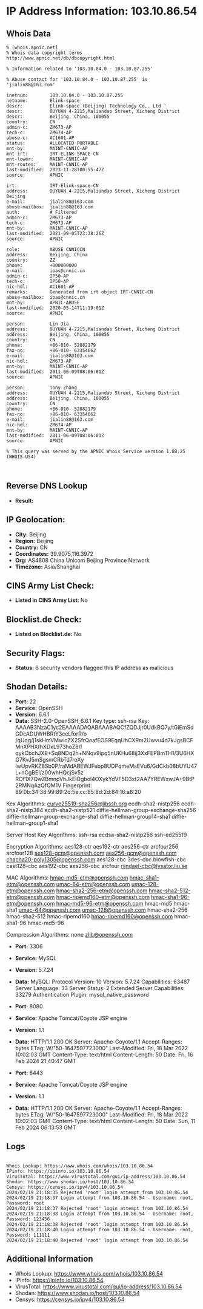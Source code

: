 # IP Address Information: 103.10.86.54

## Whois Data
```
% [whois.apnic.net]
% Whois data copyright terms    http://www.apnic.net/db/dbcopyright.html

% Information related to '103.10.84.0 - 103.10.87.255'

% Abuse contact for '103.10.84.0 - 103.10.87.255' is 'jialin88@163.com'

inetnum:        103.10.84.0 - 103.10.87.255
netname:        Elink-space
descr:          Elink-space (Beijing) Technology Co,. Ltd '
descr:          OUYUAN 4-2215,Maliandao Street, Xicheng District
descr:          Beijing, China, 100055
country:        CN
admin-c:        ZM673-AP
tech-c:         ZM674-AP
abuse-c:        AC1601-AP
status:         ALLOCATED PORTABLE
mnt-by:         MAINT-CNNIC-AP
mnt-irt:        IRT-ELINK-SPACE-CN
mnt-lower:      MAINT-CNNIC-AP
mnt-routes:     MAINT-CNNIC-AP
last-modified:  2023-11-28T00:55:47Z
source:         APNIC

irt:            IRT-Elink-space-CN
address:        OUYUAN 4-2215,Maliandao Street, Xicheng District Beijing
e-mail:         jialin88@163.com
abuse-mailbox:  jialin88@163.com
auth:           # Filtered
admin-c:        ZM673-AP
tech-c:         ZM673-AP
mnt-by:         MAINT-CNNIC-AP
last-modified:  2021-09-05T23:38:26Z
source:         APNIC

role:           ABUSE CNNICCN
address:        Beijing, China
country:        ZZ
phone:          +000000000
e-mail:         ipas@cnnic.cn
admin-c:        IP50-AP
tech-c:         IP50-AP
nic-hdl:        AC1601-AP
remarks:        Generated from irt object IRT-CNNIC-CN
abuse-mailbox:  ipas@cnnic.cn
mnt-by:         APNIC-ABUSE
last-modified:  2020-05-14T11:19:01Z
source:         APNIC

person:         Lin Jia
address:        OUYUAN 4-2215,Maliandao Street, Xicheng District
address:        Beijing, China, 100055
country:        CN
phone:          +86-010- 52882179
fax-no:         +86-010- 63354662
e-mail:         jialin88@163.com
nic-hdl:        ZM673-AP
mnt-by:         MAINT-CNNIC-AP
last-modified:  2011-06-09T08:06:01Z
source:         APNIC

person:         Tony Zhang
address:        OUYUAN 4-2215,Maliandao Street, Xicheng District
address:        Beijing, China, 100055
country:        CN
phone:          +86-010- 52882179
fax-no:         +86-010- 63354662
e-mail:         jialin88@163.com
nic-hdl:        ZM674-AP
mnt-by:         MAINT-CNNIC-AP
last-modified:  2011-06-09T08:06:01Z
source:         APNIC

% This query was served by the APNIC Whois Service version 1.88.25 (WHOIS-US4)



```
## Reverse DNS Lookup
- **Result:** 

## IP Geolocation:
- **City:** Beijing
- **Region:** Beijing
- **Country:** CN
- **Coordinates:** 39.9075,116.3972
- **Org:** AS4808 China Unicom Beijing Province Network
- **Timezone:** Asia/Shanghai

## CINS Army List Check:
- **Listed in CINS Army List:** 
No

## Blocklist.de Check:
- **Listed on Blocklist.de:** 
No

## Security Flags:
- **Status:** 6 security vendors flagged this IP address as malicious

## Shodan Details:
- **Port:** 22
- **Service:** OpenSSH
- **Version:** 6.6.1
- **Data:** SSH-2.0-OpenSSH_6.6.1
Key type: ssh-rsa
Key: AAAAB3NzaC1yc2EAAAADAQABAAABAQCfZQDJjr0UdkBQ7y/tGiEmSdGDcADUWHBRtY3ceLforR/o
/qUqg/j1skHmVMwicZX2SfrQoafEOS9EqqUhCXRm2Uwvu4d7kJgsBCFMnXPHXfhXDxL973hoZ8/I
qykCbchJX9+Sq8NDq2h+NNqv9ipq5nUKHu68ij3XxFEPBmTH1/3U6HXG7KvJ5mSgsmCRbTd7roXy
IwUpvRKZ8Sb0P/raMdABEWJFebp8UDPqmeMsEVu6/GdCkb08bUYU47L+nCgBEI/z00whHQcjSv5z
ROf1X7QwZBmnpVhJkElOgbol4OXykYdVF5D3xt2AA7YREWxwJA+9BtP2RMNqAzQfQM1V
Fingerprint: 89:0b:34:38:99:89:2d:5e:cc:85:8d:2d:84:16:a8:20

Kex Algorithms:
	curve25519-sha256@libssh.org
	ecdh-sha2-nistp256
	ecdh-sha2-nistp384
	ecdh-sha2-nistp521
	diffie-hellman-group-exchange-sha256
	diffie-hellman-group-exchange-sha1
	diffie-hellman-group14-sha1
	diffie-hellman-group1-sha1

Server Host Key Algorithms:
	ssh-rsa
	ecdsa-sha2-nistp256
	ssh-ed25519

Encryption Algorithms:
	aes128-ctr
	aes192-ctr
	aes256-ctr
	arcfour256
	arcfour128
	aes128-gcm@openssh.com
	aes256-gcm@openssh.com
	chacha20-poly1305@openssh.com
	aes128-cbc
	3des-cbc
	blowfish-cbc
	cast128-cbc
	aes192-cbc
	aes256-cbc
	arcfour
	rijndael-cbc@lysator.liu.se

MAC Algorithms:
	hmac-md5-etm@openssh.com
	hmac-sha1-etm@openssh.com
	umac-64-etm@openssh.com
	umac-128-etm@openssh.com
	hmac-sha2-256-etm@openssh.com
	hmac-sha2-512-etm@openssh.com
	hmac-ripemd160-etm@openssh.com
	hmac-sha1-96-etm@openssh.com
	hmac-md5-96-etm@openssh.com
	hmac-md5
	hmac-sha1
	umac-64@openssh.com
	umac-128@openssh.com
	hmac-sha2-256
	hmac-sha2-512
	hmac-ripemd160
	hmac-ripemd160@openssh.com
	hmac-sha1-96
	hmac-md5-96

Compression Algorithms:
	none
	zlib@openssh.com


- **Port:** 3306
- **Service:** MySQL
- **Version:** 5.7.24
- **Data:** MySQL:
  Protocol Version: 10
  Version: 5.7.24
  Capabilities: 63487
  Server Language: 33
  Server Status: 2
  Extended Server Capabilities: 33279
  Authentication Plugin: mysql_native_password

- **Port:** 8080
- **Service:** Apache Tomcat/Coyote JSP engine
- **Version:** 1.1
- **Data:** HTTP/1.1 200 OK
Server: Apache-Coyote/1.1
Accept-Ranges: bytes
ETag: W/"50-1647597723000"
Last-Modified: Fri, 18 Mar 2022 10:02:03 GMT
Content-Type: text/html
Content-Length: 50
Date: Fri, 16 Feb 2024 21:40:47 GMT



- **Port:** 8443
- **Service:** Apache Tomcat/Coyote JSP engine
- **Version:** 1.1
- **Data:** HTTP/1.1 200 OK
Server: Apache-Coyote/1.1
Accept-Ranges: bytes
ETag: W/"50-1647597723000"
Last-Modified: Fri, 18 Mar 2022 10:02:03 GMT
Content-Type: text/html
Content-Length: 50
Date: Sun, 11 Feb 2024 06:13:53 GMT



## Logs
```

Whois Lookup: https://www.whois.com/whois/103.10.86.54
IPinfo: https://ipinfo.io/103.10.86.54
VirusTotal: https://www.virustotal.com/gui/ip-address/103.10.86.54
Shodan: https://www.shodan.io/host/103.10.86.54
Censys: https://censys.io/ipv4/103.10.86.54
2024/02/19 21:18:35 Rejected 'root' login attempt from 103.10.86.54
2024/02/19 21:18:37 Login attempt from 103.10.86.54 - Username: root, Password: root
2024/02/19 21:18:37 Rejected 'root' login attempt from 103.10.86.54
2024/02/19 21:18:38 Login attempt from 103.10.86.54 - Username: root, Password: 123456
2024/02/19 21:18:38 Rejected 'root' login attempt from 103.10.86.54
2024/02/19 21:18:40 Login attempt from 103.10.86.54 - Username: root, Password: 111111
2024/02/19 21:18:40 Rejected 'root' login attempt from 103.10.86.54

```
## Additional Information
- Whois Lookup: https://www.whois.com/whois/103.10.86.54
- IPinfo: https://ipinfo.io/103.10.86.54
- VirusTotal: https://www.virustotal.com/gui/ip-address/103.10.86.54
- Shodan: https://www.shodan.io/host/103.10.86.54
- Censys: https://censys.io/ipv4/103.10.86.54

